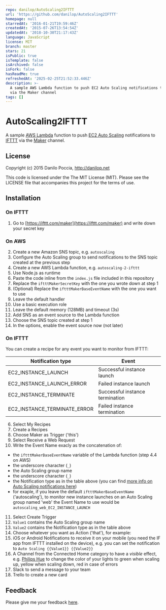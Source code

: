 ```yaml
---
repo: danilop/AutoScaling2IFTTT
url: 'https://github.com/danilop/AutoScaling2IFTTT'
homepage: null
starredAt: '2016-01-21T19:59:46Z'
createdAt: '2015-07-26T13:54:54Z'
updatedAt: '2018-10-30T21:17:43Z'
language: JavaScript
license: MIT
branch: master
stars: 21
isPublic: true
isTemplate: false
isArchived: false
isFork: false
hasReadMe: true
refreshedAt: '2025-02-25T21:52:33.446Z'
description: >-
  A sample AWS Lambda function to push EC2 Auto Scaling notifications to IFTTT
  via the Maker channel
tags: []
---
```


# AutoScaling2IFTTT

A sample [AWS Lambda](https://aws.amazon.com/lambda/) function to push [EC2 Auto Scaling](https://aws.amazon.com/autoscaling/) notifications to [IFTTT](https://ifttt.com) via the [Maker](https://ifttt.com/maker) channel.

## License

Copyright (c) 2015 Danilo Poccia, http://danilop.net

This code is licensed under the The MIT License (MIT). Please see the LICENSE file that accompanies this project for the terms of use.

## Installation

### On IFTTT

1. Go to [https://ifttt.com/maker](https://ifttt.com/maker) and write down your secret key

### On AWS

2. Create a new Amazon SNS topic, e.g. `autoscaling`
3. Configure the Auto Scaling group to send notifications to the SNS topic created at the previous step
4. Create a new AWS Lambda function, e.g. `autoscaling-2-ifttt`
  1. Use Node.js as runtime
  2. Paste the code inline from the `index.js` file included in this repository
  3. Replace the `iftttMakerSecretKey` with the one you wrote down at step 1
  4. (Optional) Replace the `iftttMakerBaseEventName` with the one you want to use
  5. Leave the default handler
  6. Use a basic execution role
  7. Leave the default memory (128MB) and timeout (3s)
5. Add SNS as an event source to the Lambda function
  1. Choose the SNS topic created at step 1
  2. In the options, enable the event source now (not later)

### On IFTTT

You can create a recipe for any event you want to monitor from IFTTT:

Notification type|Event
-----------------|-----
EC2_INSTANCE_LAUNCH|Successful instance launch
EC2_INSTANCE_LAUNCH_ERROR|Failed instance launch
EC2_INSTANCE_TERMINATE|Successful instance termination
EC2_INSTANCE_TERMINATE_ERROR|Failed instance termination

6. Select My Recipes
7. Create a Recipes
8. Choose Maker as Trigger ('this')
9. Select Receive a Web Request
10. Write the Event Name exacly as the concatenation of:
  - the `iftttMakerBaseEventName` variable of the Lambda function (step 4.4 on AWS)
  - the underscore character (`_`)
  - the Auto Scaling group name
  - the underscore character (`_`)
  - the Notification type as in the table above (you can find [more info on Auto Scaling notifications here](http://docs.aws.amazon.com/AutoScaling/latest/DeveloperGuide/ASGettingNotifications.html?tag=duckduckgo-osx-20))
  - for exaple, if you leave the default `iftttMakerBaseEventName` ('autoscaling'), to monitor new instance launches on an Auto Scaling group named 'web' the Event Name to use would be `autoscaling_web_EC2_INSTANCE_LAUNCH`
11. Select Create Trigger
12. `Value1` contains the Auto Scaling group name
13. `Value2` contains the Notification type as in the table above
14. Choose whatever you want as Action ('that'), for example:
  1. iOS or Android Notifications to receive it on your mobile (you need the IF app from IFTTT installed on the device), e.g. you can set the notification to `Auto Scaling {{Value1}} {{Value2}}`
  2. A Channel from the Connected Home category to have a *visible* effect, e.g. [Philips Hue](https://ifttt.com/hue) to change the color of your lights to green when scaling up, yellow when scaling down, red in case of errors
  3. Slack to send a message to your team
  4. Trello to create a new card

## Feedback

Please give me your feedback [here](https://twitter.com/danilop).
